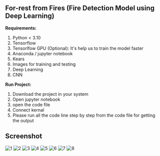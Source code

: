 **For-rest from Fires (Fire Detection Model using Deep Learning)**
-----------------------------
**Requirements:**

1. Python < 3.10
2. Tensorflow
3. Tensorlfow GPU (Optional): It's help us to train the model faster 
4. Anaconda / jupyter notebook
5. Kears
6. Images for training and testing
7. Deep Learning
8. CNN

**Run Project:**

1. Download the project in your system
2. Open jupyter notebook
3. open the code file
4. Connect kernal
5. Please run all the code line step by step from the code file for getting the output

  **Screenshot**
  --------------------------------------------------------------------------------------------------------------------------------
  ![1](https://github.com/saumojitnandy/forest_fire_smoke_detection/assets/157448757/d4f899c5-a9e7-4d72-8a96-d22836af9a68)
![2](https://github.com/saumojitnandy/forest_fire_smoke_detection/assets/157448757/0808911f-901d-4707-8756-33f828347346)
![3](https://github.com/saumojitnandy/forest_fire_smoke_detection/assets/157448757/69933d83-202f-443d-9c3c-31d984c73188)
![4](https://github.com/saumojitnandy/forest_fire_smoke_detection/assets/157448757/5288aa66-076f-4e45-8940-748136f79e77)
![5](https://github.com/saumojitnandy/forest_fire_smoke_detection/assets/157448757/b593363f-1a43-4a1f-b5d9-807055032db3)
![6](https://github.com/saumojitnandy/forest_fire_smoke_detection/assets/157448757/f222dcbe-0ae2-4bcc-99bb-46af96e3024d)
![7](https://github.com/saumojitnandy/forest_fire_smoke_detection/assets/157448757/07202c44-6d68-4cfd-b9f4-d843f3e234a8)
![8](https://github.com/saumojitnandy/forest_fire_smoke_detection/assets/157448757/d1e5d0b2-1981-4765-81a6-121f0433e982)
